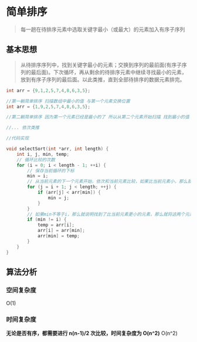 # 简单排序

> 每一趟在待排序元素中选取关键字最小（或最大）的元素加入有序子序列

## 基本思想

> 从待排序序列中，找到关键字最小的元素；交换到序列的最前面(有序子序列的最后面)。下次循环，再从剩余的待排序元素中继续寻找最小的元素，放到有序子序列的最后面。以此类推，直到全部待排序的数据元素排完。

```c
int arr = {9,1,2,5,7,4,8,6,3,5};

//第一躺简单排序 扫描数组中最小的值 与第一个元素交换位置
int arr = {1,9,2,5,7,4,8,6,3,5};

//第二躺简单排序 因为第一个元素已经是最小的了 所以从第二个元素开始扫描 找到最小的值 与第二个元素交换位置

//... 依次类推

//代码实现

void selectSort(int *arr, int length) {
    int i, j, min, temp;
    // 循环比较的次数
    for (i = 0; i < length - 1; ++i) {
        // 保存当前循环的下标
        min = i;
        // 从当前元素的下一个元素开始，依次和当前元素比较，如果比当前元素小，那么就将该元素的下标保存到min中
        for (j = i + 1; j < length; ++j) {
            if (arr[j] < arr[min]) {
                min = j;
            }
        }
        // 如果min不等于i，那么就说明找到了比当前元素更小的元素，那么就将这两个元素交换位置
        if (min != i) {
            temp = arr[i];
            arr[i] = arr[min];
            arr[min] = temp;
        }
    }
}
```

## 算法分析

### 空间复杂度

O(1)

### 时间复杂度

**无论是否有序，都需要进行 n(n-1)/2 次比较，时间复杂度为 O(n^2)**
O(n^2)
